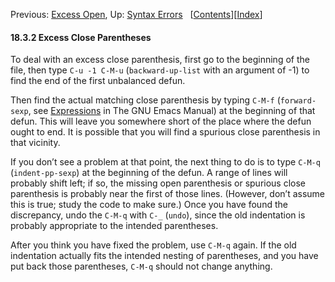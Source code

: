 <!-- This is the GNU Emacs Lisp Reference Manual
corresponding to Emacs version 27.2.

Copyright (C) 1990-1996, 1998-2021 Free Software Foundation,
Inc.

Permission is granted to copy, distribute and/or modify this document
under the terms of the GNU Free Documentation License, Version 1.3 or
any later version published by the Free Software Foundation; with the
Invariant Sections being "GNU General Public License," with the
Front-Cover Texts being "A GNU Manual," and with the Back-Cover
Texts as in (a) below.  A copy of the license is included in the
section entitled "GNU Free Documentation License."

(a) The FSF's Back-Cover Text is: "You have the freedom to copy and
modify this GNU manual.  Buying copies from the FSF supports it in
developing GNU and promoting software freedom." -->

<!-- Created by GNU Texinfo 6.7, http://www.gnu.org/software/texinfo/ -->

Previous: [Excess Open](Excess-Open.html), Up: [Syntax Errors](Syntax-Errors.html)   \[[Contents](index.html#SEC_Contents "Table of contents")]\[[Index](Index.html "Index")]

#### 18.3.2 Excess Close Parentheses

To deal with an excess close parenthesis, first go to the beginning of the file, then type `C-u -1 C-M-u` (`backward-up-list` with an argument of -1) to find the end of the first unbalanced defun.

Then find the actual matching close parenthesis by typing `C-M-f` (`forward-sexp`, see [Expressions](https://www.gnu.org/software/emacs/manual/html_node/emacs/Expressions.html#Expressions) in The GNU Emacs Manual) at the beginning of that defun. This will leave you somewhere short of the place where the defun ought to end. It is possible that you will find a spurious close parenthesis in that vicinity.

If you don’t see a problem at that point, the next thing to do is to type `C-M-q` (`indent-pp-sexp`) at the beginning of the defun. A range of lines will probably shift left; if so, the missing open parenthesis or spurious close parenthesis is probably near the first of those lines. (However, don’t assume this is true; study the code to make sure.) Once you have found the discrepancy, undo the `C-M-q` with `C-_` (`undo`), since the old indentation is probably appropriate to the intended parentheses.

After you think you have fixed the problem, use `C-M-q` again. If the old indentation actually fits the intended nesting of parentheses, and you have put back those parentheses, `C-M-q` should not change anything.

